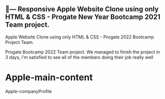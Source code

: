 ## 🍎— Responsive Apple Website Clone using only HTML & CSS - Progate New Year Bootcamp 2021 Team project.

Apple Website Clone using only HTML & CSS - Progate 2022 Bootcamp Project Team.

Progate Bootcamp 2022 Team project. We managed to finish the project in 3 days, i'm satisfied to see all of the members doing their job really well

# Apple-main-content
Apple-companyProfile